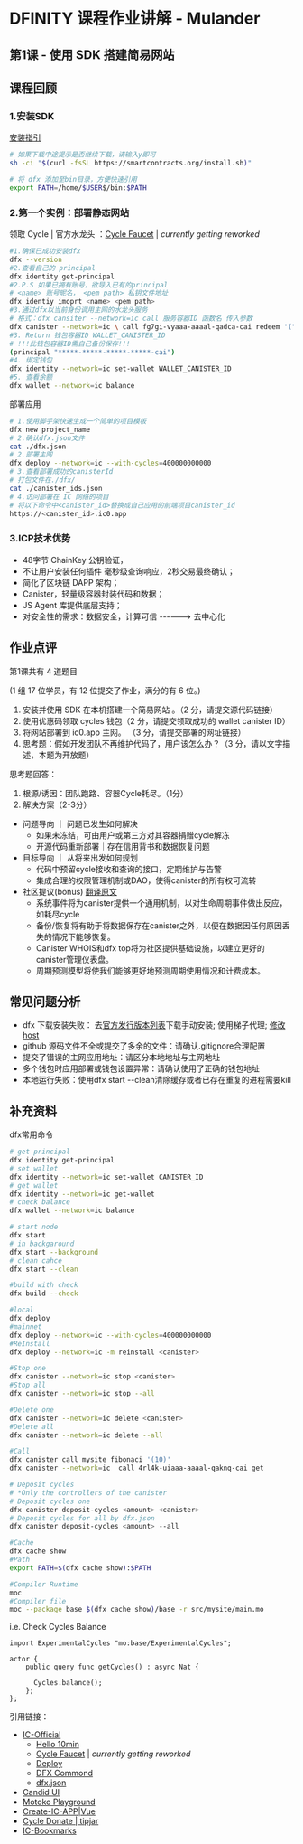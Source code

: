 # DFINITY 课程作业讲解 - Mulander

## 第1课 - 使⽤ SDK 搭建简易⽹站

## 课程回顾

### 1.安装SDK

[安装指引](https://internetcomputer.org/docs/current/developer-docs/build/install-upgrade-remove)

```bash
# 如果下载中途提示是否继续下载，请输入y即可
sh -ci "$(curl -fsSL https://smartcontracts.org/install.sh)"

# 将 dfx 添加至bin目录，方便快速引用
export PATH=/home/$USER$/bin:$PATH
```

### 2.第一个实例：部署静态网站

领取 Cycle | 官方水龙头 ：[Cycle Faucet](https://internetcomputer.org/docs/current/developer-docs/quickstart/cycles-faucet) | *currently getting reworked*

```bash
#1.确保已成功安装dfx
dfx --version
#2.查看自己的 principal
dfx identity get-principal
#2.P.S 如果已拥有账号，欲导入已有的principal
# <name> 账号昵名， <pem path> 私钥文件地址
dfx identiy imoprt <name> <pem path>
#3.通过dfx以当前身份调用主网的水龙头服务
# 格式：dfx cansiter --network=ic call 服务容器ID 函数名 传入参数
dfx canister --network=ic \ call fg7gi-vyaaa-aaaal-qadca-cai redeem '("xxxxx-yyyyy-zzzzz")'
#3. Return 钱包容器ID WALLET_CANISTER_ID
# !!!此钱包容器ID需自己备份保存!!!
(principal "*****-*****-*****-*****-cai")
#4. 绑定钱包
dfx identity --network=ic set-wallet WALLET_CANISTER_ID
#5. 查看余额
dfx wallet --network=ic balance
```

部署应用

```bash
# 1.使用脚手架快速生成一个简单的项目模板
dfx new project_name
# 2.确认dfx.json文件
cat ./dfx.json
# 2.部署主网
dfx deploy --network=ic --with-cycles=400000000000
# 3.查看部署成功的canisterId
# 打包文件在./dfx/
cat ./canister_ids.json
# 4.访问部署在 IC ⽹络的项⽬
# 将以下命令中<canister_id>替换成⾃⼰应⽤的前端项目canister_id 
https://<canister_id>.ic0.app
```

### 3.ICP技术优势

- 48字节 ChainKey 公钥验证，
- 不让⽤户安装任何插件 毫秒级查询响应，2秒交易最终确认；
- 简化了区块链 DAPP 架构；
- Canister，轻量级容器封装代码和数据；
- JS Agent 库提供底层⽀持；
- 对安全性的需求：数据安全，计算可信 ------> 去中⼼化

## 作业点评

第1课共有 4 道题⽬

 (1 组 17 位学员，有 12 位提交了作业，满分的有 6 位。)

1. 安装并使用 SDK 在本机搭建一个简易网站 。（2 分，请提交源代码链接）
2. 使用优惠码领取 cycles 钱包（2 分，请提交领取成功的 wallet canister ID）
3. 将网站部署到 ic0.app 主网。 （3 分，请提交部署的网址链接）
4. 思考题：假如开发团队不再维护代码了，用户该怎么办？（3 分，请以文字描述，本题为开放题）

思考题回答：

1. 根源/诱因：团队跑路、容器Cycle耗尽。（1分）
2. 解决方案（2-3分）
- 问题导向 ｜ 问题已发生如何解决
	 - 如果未冻结，可由用户或第三方对其容器捐赠cycle解冻
	 - 开源代码重新部署｜存在信用背书和数据恢复问题
- 目标导向 ｜ 从将来出发如何规划
	 - 代码中预留cycle接收和查询的接口，定期维护与告警
	 - 集成合理的权限管理机制或DAO，使得canister的所有权可流转
- 社区提议(bonus) [翻译原文](https://forum.dfinity.org/t/icturtles-ran-away-how-to-solve-it/14626/8)
	 - 系统事件将为canister提供一个通用机制，以对生命周期事件做出反应，如耗尽cycle
	 - 备份/恢复将有助于将数据保存在canister之外，以便在数据因任何原因丢失的情况下能够恢复。
	 - Canister WHOIS和dfx top将为社区提供基础设施，以建立更好的canister管理仪表盘。
	 - 周期预测模型将使我们能够更好地预测周期使用情况和计费成本。

## 常见问题分析

- dfx 下载安装失败： 去[官方发行版本列表](https://github.com/dfinity/sdk/releases)下载手动安装; 使用梯子代理; [修改host](https://github.com/ineo6/hosts)
- github 源码文件不全或提交了多余的文件：请确认.gitignore合理配置
- 提交了错误的主网应用地址：请区分本地地址与主网地址
- 多个钱包时应用部署或钱包设置异常：请确认使用了正确的钱包地址
- 本地运行失败：使用dfx start --clean清除缓存或者已存在重复的进程需要kill

## 补充资料

dfx常用命令

```bash
# get principal
dfx identity get-principal
# set wallet
dfx identity --network=ic set-wallet CANISTER_ID
# get wallet
dfx identity --network=ic get-wallet
# check balance
dfx wallet --network=ic balance

# start node
dfx start
# in backgaround
dfx start --background
# clean cahce
dfx start --clean

#build with check
dfx build --check

#local
dfx deploy
#mainnet
dfx deploy --network=ic --with-cycles=400000000000
#ReInstall
dfx deploy --network=ic -m reinstall <canister>

#Stop one
dfx canister --network=ic stop <canister>
#Stop all
dfx canister --network=ic stop --all

#Delete one
dfx canister --network=ic delete <canister>
#Delete all
dfx canister --network=ic delete --all

#Call
dfx canister call mysite fibonaci '(10)'
dfx canister --network=ic  call 4rl4k-uiaaa-aaaal-qaknq-cai get

# Deposit cycles 
# *Only the controllers of the canister
# Deposit cycles one
dfx canister deposit-cycles <amount> <canister>
# Deposit cycles for all by dfx.json
dfx canister deposit-cycles <amount> --all

#Cache
dfx cache show
#Path
export PATH=$(dfx cache show):$PATH

#Compiler Runtime
moc
#Compiler file
moc --package base $(dfx cache show)/base -r src/mysite/main.mo
```

i.e. Check Cycles Balance

```motoko
import ExperimentalCycles "mo:base/ExperimentalCycles";

actor {
    public query func getCycles() : async Nat {

      Cycles.balance();
    };
};
```


引用链接：

- [IC-Official](https://internetcomputer.org/)
  - [Hello 10min](https://internetcomputer.org/docs/current/developer-docs/quickstart/hello10mins)
  - [Cycle Faucet](https://internetcomputer.org/docs/current/developer-docs/quickstart/cycles-faucet) | *currently getting reworked*
  - [Deploy](https://internetcomputer.org/docs/current/developer-docs/quickstart/network-quickstart)
  - [DFX Commond](https://internetcomputer.org/docs/current/references/cli-reference/)
  - [dfx.json](https://internetcomputer.org/docs/current/references/dfx-json-reference)
- [Candid UI](https://a4gq6-oaaaa-aaaab-qaa4q-cai.raw.ic0.app)
- [Motoko Playground](https://m7sm4-2iaaa-aaaab-qabra-cai.ic0.app/)
- [Create-IC-APP|Vue](https://github.com/MioQuispe/create-ic-app)
- [Cycle Donate | tipjar](https://github.com/ninegua/tipjar)
- [IC-Bookmarks](https://jeksq-wyaaa-aaaal-qaw3a-cai.ic0.app/#/app/info/7)
